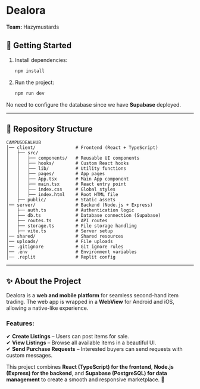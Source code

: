 
# Dealora

**Team:** Hazymustards  

## 🚀 Getting Started  

1. Install dependencies:  
   ```sh
   npm install
   ```
2. Run the project:  
   ```sh
   npm run dev
   ```
No need to configure the database since we have **Supabase** deployed.  

---

## 📂 Repository Structure  

```
CAMPUSDEALHUB  
│── client/               # Frontend (React + TypeScript)  
│   ├── src/  
│   │   ├── components/   # Reusable UI components  
│   │   ├── hooks/        # Custom React hooks  
│   │   ├── lib/          # Utility functions  
│   │   ├── pages/        # App pages  
│   │   ├── App.tsx       # Main App component  
│   │   ├── main.tsx      # React entry point  
│   │   ├── index.css     # Global styles  
│   │   ├── index.html    # Root HTML file  
│   ├── public/           # Static assets  
│── server/               # Backend (Node.js + Express)  
│   ├── auth.ts           # Authentication logic  
│   ├── db.ts             # Database connection (Supabase)  
│   ├── routes.ts         # API routes  
│   ├── storage.ts        # File storage handling  
│   ├── vite.ts           # Server setup  
│── shared/               # Shared resources  
│── uploads/              # File uploads  
│── .gitignore            # Git ignore rules  
│── .env                  # Environment variables  
│── .replit               # Replit config  
```

---

## ✨ About the Project  

Dealora is a **web and mobile platform** for seamless second-hand item trading. The web app is wrapped in a **WebView** for Android and iOS, allowing a native-like experience.  

### Features:  
✔ **Create Listings** – Users can post items for sale.  
✔ **View Listings** – Browse all available items in a beautiful UI.  
✔ **Send Purchase Requests** – Interested buyers can send requests with custom messages.  

This project combines **React (TypeScript) for the frontend**, **Node.js (Express) for the backend**, and **Supabase (PostgreSQL) for data management** to create a smooth and responsive marketplace. 🚀  

```

